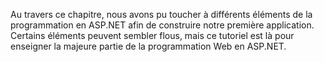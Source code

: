 Au travers ce chapitre, nous avons pu toucher à différents éléments de la programmation en ASP.NET afin de construire notre première application. Certains éléments peuvent sembler flous, mais ce tutoriel est là pour enseigner la majeure partie de la programmation Web en ASP.NET.
